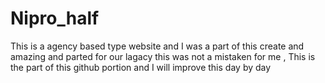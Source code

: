 # Nipro_half
This is a agency based type  website and I was a part of this create and amazing and parted for our lagacy 
this was not a mistaken for me , This is the part of this github portion and I will improve this day by day
